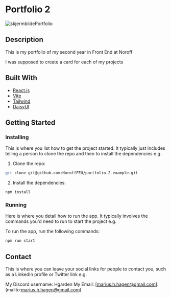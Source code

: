 # Portfolio 2
![skjermbildePortfolio](https://github.com/user-attachments/assets/eb238c5c-5bd5-4339-ab22-6575a1149fe0)



## Description

This is my portfolio of my second year in Front End at Noroff

I was supposed to create a card for each of my projects

## Built With

- [React.js](https://reactjs.org/)
- [Vite](https://vite.dev/)
- [Tailwind](https://tailwindcss.com/)
- [DaisyUI](https://v5.daisyui.com/)


## Getting Started

### Installing

This is where you list how to get the project started. It typically just includes telling a person to clone the repo and then to install the dependencies e.g.

1. Clone the repo:

```bash
git clone git@github.com:NoroffFEU/portfolio-2-example.git
```

2. Install the dependencies:

```
npm install
```

### Running

Here is where you detail how to run the app. It typically involves the commands you'd need to run to start the project e.g.

To run the app, run the following commands:

```bash
npm run start
```

## Contact

This is where you can leave your social links for people to contact you, such as a LinkedIn profile or Twitter link e.g.

My Discord username: Hgarden
My Email: [marius.h.hagen@gmail.com]:(mailto:marius.h.hagen@gmail.com)

